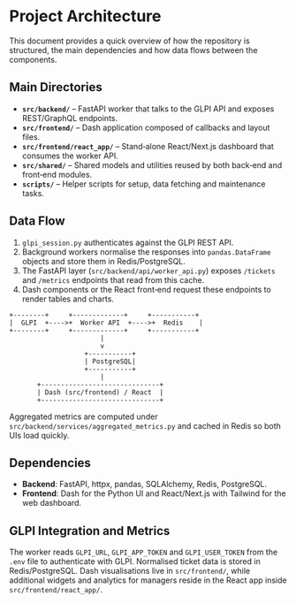 # Project Architecture

This document provides a quick overview of how the repository is structured, the main dependencies and how data flows between the components.

## Main Directories

- **`src/backend/`** – FastAPI worker that talks to the GLPI API and exposes REST/GraphQL endpoints.
- **`src/frontend/`** – Dash application composed of callbacks and layout files.
- **`src/frontend/react_app/`** – Stand‑alone React/Next.js dashboard that consumes the worker API.
- **`src/shared/`** – Shared models and utilities reused by both back‑end and front‑end modules.
- **`scripts/`** – Helper scripts for setup, data fetching and maintenance tasks.

## Data Flow

1. `glpi_session.py` authenticates against the GLPI REST API.
2. Background workers normalise the responses into `pandas.DataFrame` objects and store them in Redis/PostgreSQL.
3. The FastAPI layer (`src/backend/api/worker_api.py`) exposes `/tickets` and `/metrics` endpoints that read from this cache.
4. Dash components or the React front‑end request these endpoints to render tables and charts.

```text
+--------+     +-------------+     +-----------+
|  GLPI  +---->+  Worker API  +---->+  Redis    |
+--------+     +-------------+     +-----------+
                       |
                       v
                   +-----------+
                   | PostgreSQL|
                   +-----------+
                       |
       +------------------------------+
       | Dash (src/frontend) / React  |
       +------------------------------+
```

Aggregated metrics are computed under `src/backend/services/aggregated_metrics.py` and cached in Redis so both UIs load quickly.

## Dependencies

- **Backend**: FastAPI, httpx, pandas, SQLAlchemy, Redis, PostgreSQL.
- **Frontend**: Dash for the Python UI and React/Next.js with Tailwind for the web dashboard.

## GLPI Integration and Metrics

The worker reads `GLPI_URL`, `GLPI_APP_TOKEN` and `GLPI_USER_TOKEN` from the `.env` file to authenticate with GLPI. Normalised ticket data is stored in Redis/PostgreSQL. Dash visualisations live in `src/frontend/`, while additional widgets and analytics for managers reside in the React app inside `src/frontend/react_app/`.
